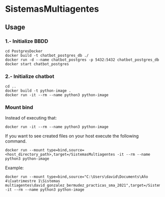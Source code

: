 # SistemasMultiagentes
## Usage
### 1.- Initialize BBDD
```
cd PostgresDocker
docker build -t chatbot_postgres_db ./
docker run -d --name chatbot_postgres -p 5432:5432 chatbot_postgres_db
docker start chatbot_postgres
```

### 2.- Initialize chatbot
```
cd ..
docker build -t python-image .
docker run -it --rm --name python3 python-image
```

### Mount bind
Instead of executing that:
```
docker run -it --rm --name python3 python-image
```
If you want to see created files on your host execute the following command.
```
docker run --mount type=bind,source=<host_directory_path>,target=/SistemasMultiagentes -it --rm --name python3 python-image
```
Example:
```
docker run --mount type=bind,source="C:\Users\david\Documents\Año 4\Cuatrimestre 1\Sistemas multiagentes\david_gonzalez_bermudez_practicas_sma_2021",target=/SistemasMultiagentes -it --rm --name python3 python-image
```